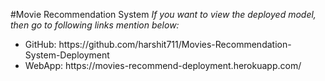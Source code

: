 #Movie Recommendation System
<i>If you want to view the deployed model, then go to following links mention below:</i>
<ul>
  <li>GitHub: https://github.com/harshit711/Movies-Recommendation-System-Deployment </li>
  <li>WebApp: https://movies-recommend-deployment.herokuapp.com/ </li>
</ul>

